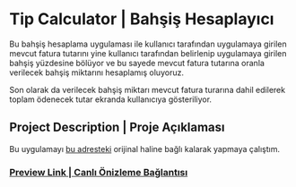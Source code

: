 # Tip Calculator | Bahşiş Hesaplayıcı

Bu bahşiş hesaplama uygulaması ile kullanıcı tarafından uygulamaya girilen mevcut fatura tutarını yine kullanıcı tarafından belirlenip uygulamaya girilen bahşiş yüzdesine bölüyor ve bu sayede mevcut fatura tutarına oranla verilecek bahşiş miktarını hesaplamış oluyoruz.

Son olarak da verilecek bahşiş miktarı mevcut fatura turarına dahil edilerek toplam ödenecek tutar ekranda kullanıcıya gösteriliyor.

## Project Description | Proje Açıklaması

Bu uygulamayı [bu adresteki](https://www.100jsprojects.com/project/tip-calculator) orijinal haline bağlı kalarak yapmaya çalıştım.

### [Preview Link | Canlı Önizleme Bağlantısı](https://selimbiber.github.io/Pure-JavaScript-Projects/TipCalculator/)
